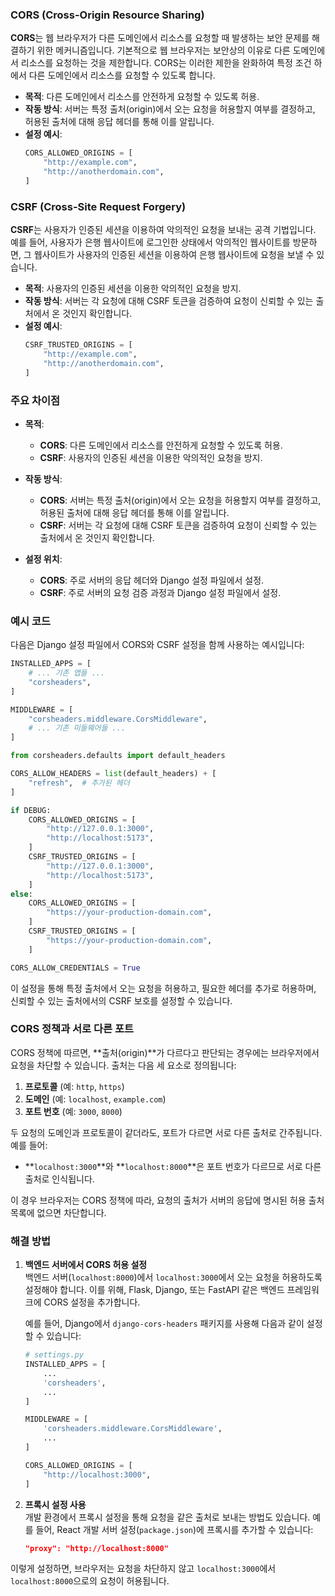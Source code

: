 ### CORS (Cross-Origin Resource Sharing)

**CORS**는 웹 브라우저가 다른 도메인에서 리소스를 요청할 때 발생하는 보안 문제를 해결하기 위한 메커니즘입니다. 기본적으로 웹 브라우저는 보안상의 이유로 다른 도메인에서 리소스를 요청하는 것을 제한합니다. CORS는 이러한 제한을 완화하여 특정 조건 하에서 다른 도메인에서 리소스를 요청할 수 있도록 합니다.

- **목적**: 다른 도메인에서 리소스를 안전하게 요청할 수 있도록 허용.
- **작동 방식**: 서버는 특정 출처(origin)에서 오는 요청을 허용할지 여부를 결정하고, 허용된 출처에 대해 응답 헤더를 통해 이를 알립니다.
- **설정 예시**:
  ```python:config/settings.py
  CORS_ALLOWED_ORIGINS = [
      "http://example.com",
      "http://anotherdomain.com",
  ]
  ```

### CSRF (Cross-Site Request Forgery)

**CSRF**는 사용자가 인증된 세션을 이용하여 악의적인 요청을 보내는 공격 기법입니다. 예를 들어, 사용자가 은행 웹사이트에 로그인한 상태에서 악의적인 웹사이트를 방문하면, 그 웹사이트가 사용자의 인증된 세션을 이용하여 은행 웹사이트에 요청을 보낼 수 있습니다.

- **목적**: 사용자의 인증된 세션을 이용한 악의적인 요청을 방지.
- **작동 방식**: 서버는 각 요청에 대해 CSRF 토큰을 검증하여 요청이 신뢰할 수 있는 출처에서 온 것인지 확인합니다.
- **설정 예시**:
  ```python:config/settings.py
  CSRF_TRUSTED_ORIGINS = [
      "http://example.com",
      "http://anotherdomain.com",
  ]
  ```

### 주요 차이점

- **목적**:
  - **CORS**: 다른 도메인에서 리소스를 안전하게 요청할 수 있도록 허용.
  - **CSRF**: 사용자의 인증된 세션을 이용한 악의적인 요청을 방지.

- **작동 방식**:
  - **CORS**: 서버는 특정 출처(origin)에서 오는 요청을 허용할지 여부를 결정하고, 허용된 출처에 대해 응답 헤더를 통해 이를 알립니다.
  - **CSRF**: 서버는 각 요청에 대해 CSRF 토큰을 검증하여 요청이 신뢰할 수 있는 출처에서 온 것인지 확인합니다.

- **설정 위치**:
  - **CORS**: 주로 서버의 응답 헤더와 Django 설정 파일에서 설정.
  - **CSRF**: 주로 서버의 요청 검증 과정과 Django 설정 파일에서 설정.

### 예시 코드

다음은 Django 설정 파일에서 CORS와 CSRF 설정을 함께 사용하는 예시입니다:

```python:config/settings.py
INSTALLED_APPS = [
    # ... 기존 앱들 ...
    "corsheaders",
]

MIDDLEWARE = [
    "corsheaders.middleware.CorsMiddleware",
    # ... 기존 미들웨어들 ...
]

from corsheaders.defaults import default_headers

CORS_ALLOW_HEADERS = list(default_headers) + [
    "refresh",  # 추가된 헤더
]

if DEBUG:
    CORS_ALLOWED_ORIGINS = [
        "http://127.0.0.1:3000",
        "http://localhost:5173",
    ]
    CSRF_TRUSTED_ORIGINS = [
        "http://127.0.0.1:3000",
        "http://localhost:5173",
    ]
else:
    CORS_ALLOWED_ORIGINS = [
        "https://your-production-domain.com",
    ]
    CSRF_TRUSTED_ORIGINS = [
        "https://your-production-domain.com",
    ]

CORS_ALLOW_CREDENTIALS = True
```

이 설정을 통해 특정 출처에서 오는 요청을 허용하고, 필요한 헤더를 추가로 허용하며, 신뢰할 수 있는 출처에서의 CSRF 보호를 설정할 수 있습니다.



### CORS 정책과 서로 다른 포트
CORS 정책에 따르면, **출처(origin)**가 다르다고 판단되는 경우에는 브라우저에서 요청을 차단할 수 있습니다. 출처는 다음 세 요소로 정의됩니다:
1. **프로토콜** (예: `http`, `https`)
2. **도메인** (예: `localhost`, `example.com`)
3. **포트 번호** (예: `3000`, `8000`)

두 요청의 도메인과 프로토콜이 같더라도, 포트가 다르면 서로 다른 출처로 간주됩니다. 예를 들어:
- **`localhost:3000`**와 **`localhost:8000`**은 포트 번호가 다르므로 서로 다른 출처로 인식됩니다.
  

이 경우 브라우저는 CORS 정책에 따라, 요청의 출처가 서버의 응답에 명시된 허용 출처 목록에 없으면 차단합니다.

### 해결 방법
1. **백엔드 서버에서 CORS 허용 설정**  
   백엔드 서버(`localhost:8000`)에서 `localhost:3000`에서 오는 요청을 허용하도록 설정해야 합니다. 이를 위해, Flask, Django, 또는 FastAPI 같은 백엔드 프레임워크에 CORS 설정을 추가합니다.
   
   예를 들어, Django에서 `django-cors-headers` 패키지를 사용해 다음과 같이 설정할 수 있습니다:
   ```python
   # settings.py
   INSTALLED_APPS = [
       ...
       'corsheaders',
       ...
   ]
   
   MIDDLEWARE = [
       'corsheaders.middleware.CorsMiddleware',
       ...
   ]
   
   CORS_ALLOWED_ORIGINS = [
       "http://localhost:3000",
   ]
   ```

2. **프록시 설정 사용**  
   개발 환경에서 프록시 설정을 통해 요청을 같은 출처로 보내는 방법도 있습니다. 예를 들어, React 개발 서버 설정(`package.json`)에 프록시를 추가할 수 있습니다:
   ```json
   "proxy": "http://localhost:8000"
   ```

이렇게 설정하면, 브라우저는 요청을 차단하지 않고 `localhost:3000`에서 `localhost:8000`으로의 요청이 허용됩니다.